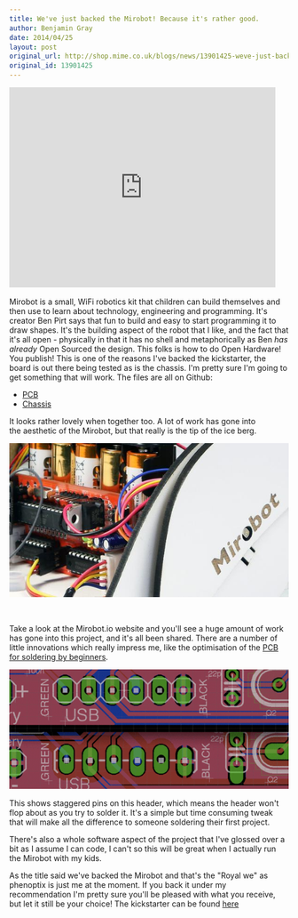 ```yaml
---
title: We've just backed the Mirobot! Because it's rather good.
author: Benjamin Gray
date: 2014/04/25
layout: post
original_url: http://shop.mime.co.uk/blogs/news/13901425-weve-just-backed-the-mirobot-because-its-rather-good
original_id: 13901425
---
```


<iframe width="480" height="360" src="https://www.kickstarter.com/projects/bjpirt/mirobot-the-diy-wifi-robot-for-children/widget/video.html" frameborder="0" scrolling="no"> </iframe>

Mirobot&nbsp;is a small, WiFi robotics kit that children can build themselves and then use to learn about technology, engineering and programming. It's creator Ben Pirt says that fun to build and easy to start programming it to draw shapes. It's the building aspect of the robot that I like, and the fact that it's all open - physically in that it has no shell and metaphorically as Ben _has already_ Open Sourced the design. This folks is how to do Open Hardware! You publish! This is one of the reasons I've backed the kickstarter, the board is out there being tested as is the&nbsp;chassis. I'm pretty sure I'm going to get something that will work. The files are all on Github:

- [PCB](https://github.com/bjpirt/mirobot-pcb "Mirobot-PCB")
- [Chassis](https://github.com/bjpirt/mirobot-chassis "Mirobot Chassis")

It looks rather lovely when together too. A lot of work has gone into the&nbsp;aesthetic of the Mirobot, but that really is the tip of the ice berg.&nbsp;

![](/assets/blog/2014-04-25-weve-just-backed-the-mirobot-because-its-rather-good/0aaeb63697ed1d3a3fe4f6dc5ffbea32_large_grande.jpg)

&nbsp;

Take a look at the Mirobot.io website and you'll see a huge amount of work has gone into this project, and it's all been shared. There are a number of little innovations which really impress me, like the optimisation of the [PCB for soldering by beginners](http://mirobot.io/blog/2014/01/10/pcbs-for-kids/ "Beginners / Kids - Tomato / Potato ").&nbsp;

![](/assets/blog/2014-04-25-weve-just-backed-the-mirobot-because-its-rather-good/staggered_grande.png)

This shows staggered pins on this header, which means the header won't flop about as you try to solder it. It's a simple but time consuming tweak that will make all the difference to someone soldering their first project.

There's also a whole software aspect of the project that I've glossed over a bit as I assume I can code, I can't so this will be great when I actually run the Mirobot with my kids.

As the title said we've backed the Mirobot and that's the "Royal we" as phenoptix is just me at the moment. If you back it under my recommendation I'm pretty sure you'll be pleased with what you receive, but let it still be your choice! The kickstarter can be found [here](https://www.kickstarter.com/projects/bjpirt/mirobot-the-diy-wifi-robot-for-children)

&nbsp;

&nbsp;


